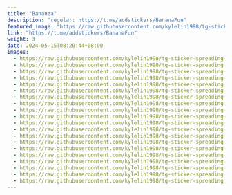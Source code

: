 ```yaml
---
title: "Bananza"
description: "regular: https://t.me/addstickers/BananaFun"
featured_image: "https://raw.githubusercontent.com/kylelin1998/tg-sticker-spreading-worldwide-images/main/img/8bde594b-e179-4535-885b-139997227ac2.jpg"
link: "https://t.me/addstickers/BananaFun"
weight: 3
date: 2024-05-15T08:20:44+08:00
images:
  - https://raw.githubusercontent.com/kylelin1998/tg-sticker-spreading-worldwide-images/main/img/8bde594b-e179-4535-885b-139997227ac2.jpg
  - https://raw.githubusercontent.com/kylelin1998/tg-sticker-spreading-worldwide-images/main/img/7d0bccf1-5a90-4505-8d41-1915975e0393.jpg
  - https://raw.githubusercontent.com/kylelin1998/tg-sticker-spreading-worldwide-images/main/img/c86771c7-39d3-467f-aa91-bd924eb1481a.jpg
  - https://raw.githubusercontent.com/kylelin1998/tg-sticker-spreading-worldwide-images/main/img/1d2e6d69-d29b-42a8-a8c7-43e5dbaba577.jpg
  - https://raw.githubusercontent.com/kylelin1998/tg-sticker-spreading-worldwide-images/main/img/1158417c-2d18-4ec1-9f6c-b7e6ae277925.jpg
  - https://raw.githubusercontent.com/kylelin1998/tg-sticker-spreading-worldwide-images/main/img/e1c43b01-cffd-4dd7-9cc8-7732a60c6a8b.jpg
  - https://raw.githubusercontent.com/kylelin1998/tg-sticker-spreading-worldwide-images/main/img/a4f359fc-e524-412f-b5d3-f671e5edc6a8.jpg
  - https://raw.githubusercontent.com/kylelin1998/tg-sticker-spreading-worldwide-images/main/img/401839ca-d5c7-4a70-98ba-469cb7cb6701.jpg
  - https://raw.githubusercontent.com/kylelin1998/tg-sticker-spreading-worldwide-images/main/img/d33f9c0d-e9a8-4cfc-bc8a-82dc4df78382.jpg
  - https://raw.githubusercontent.com/kylelin1998/tg-sticker-spreading-worldwide-images/main/img/287f426d-6f43-4ee8-8913-8e5121a4b530.jpg
  - https://raw.githubusercontent.com/kylelin1998/tg-sticker-spreading-worldwide-images/main/img/05dc1b9a-f53e-4de5-a801-19e9aa1b9470.jpg
  - https://raw.githubusercontent.com/kylelin1998/tg-sticker-spreading-worldwide-images/main/img/04e0571d-4722-4df3-a4fe-a0fff352ec70.jpg
  - https://raw.githubusercontent.com/kylelin1998/tg-sticker-spreading-worldwide-images/main/img/c832fb92-19f6-4045-bb71-d2aeb72372ed.jpg
  - https://raw.githubusercontent.com/kylelin1998/tg-sticker-spreading-worldwide-images/main/img/4fcd70a8-a2f6-4590-a3ac-0c47fac5aee4.jpg
  - https://raw.githubusercontent.com/kylelin1998/tg-sticker-spreading-worldwide-images/main/img/40868809-df0f-4579-97ca-d385eff1963c.jpg
  - https://raw.githubusercontent.com/kylelin1998/tg-sticker-spreading-worldwide-images/main/img/452493c8-1e76-45ff-a44a-9dd6229c8ef4.jpg
  - https://raw.githubusercontent.com/kylelin1998/tg-sticker-spreading-worldwide-images/main/img/d8615c37-b7cf-4c6c-b80b-45db26c04998.jpg
  - https://raw.githubusercontent.com/kylelin1998/tg-sticker-spreading-worldwide-images/main/img/8055bd69-caad-407f-96ab-874cd6b431f6.jpg
  - https://raw.githubusercontent.com/kylelin1998/tg-sticker-spreading-worldwide-images/main/img/bef63a08-4300-42d7-93df-b6cf19424c06.jpg
  - https://raw.githubusercontent.com/kylelin1998/tg-sticker-spreading-worldwide-images/main/img/ca50882d-2036-452c-92ee-48ac640e6d0a.jpg
---
```

